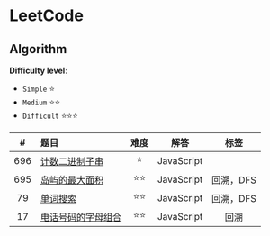 # LeetCode

## Algorithm

**Difficulty level**:

- `Simple` ⭐
- `Medium` ⭐⭐
- `Difficult` ⭐⭐⭐

|#|题目|难度|解答|标签|
|:---:|:---|:---:|:---:|:---:|
|696|[计数二进制子串](https://leetcode-cn.com/problems/count-binary-substrings/)|⭐|JavaScript||
|695|[岛屿的最大面积](https://leetcode-cn.com/problems/max-area-of-island/)|⭐⭐|JavaScript|回溯，DFS|
|79|[单词搜索](https://leetcode-cn.com/problems/word-search/)|⭐⭐|JavaScript|回溯，DFS|
|17|[电话号码的字母组合](https://leetcode-cn.com/problems/letter-combinations-of-a-phone-number/)|⭐⭐|JavaScript|回溯|
